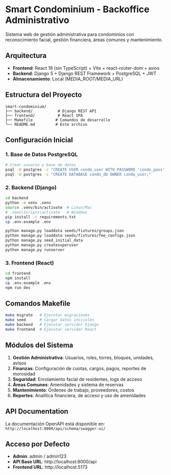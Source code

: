 # Smart Condominium - Backoffice Administrativo

Sistema web de gestión administrativa para condominios con reconocimiento facial, gestión financiera, áreas comunes y mantenimiento.

## Arquitectura

- **Frontend**: React 18 (sin TypeScript) + Vite + react-router-dom + axios
- **Backend**: Django 5 + Django REST Framework + PostgreSQL + JWT
- **Almacenamiento**: Local (MEDIA_ROOT/MEDIA_URL)

## Estructura del Proyecto

```
smart-condominium/
├── backend/           # Django REST API
├── frontend/          # React SPA
├── Makefile          # Comandos de desarrollo
└── README.md         # Este archivo
```

## Configuración Inicial

### 1. Base de Datos PostgreSQL

```bash
# Crear usuario y base de datos
psql -U postgres -c "CREATE USER condo_user WITH PASSWORD 'condo_pass';"
psql -U postgres -c "CREATE DATABASE condo_db OWNER condo_user;"
```

### 2. Backend (Django)

```bash
cd backend
python -m venv .venv
source .venv/bin/activate  # Linux/Mac
# .venv\Scripts\activate   # Windows
pip install -r requirements.txt
cp .env.example .env

python manage.py loaddata seeds/fixtures/groups.json
python manage.py loaddata seeds/fixtures/fee_configs.json
python manage.py seed_initial_data
python manage.py createsuperuser
python manage.py runserver
```

### 3. Frontend (React)

```bash
cd frontend
npm install
cp .env.example .env
npm run dev
```

## Comandos Makefile

```bash
make migrate   # Ejecutar migraciones
make seed      # Cargar datos iniciales
make backend   # Ejecutar servidor Django
make frontend  # Ejecutar servidor React
```

## Módulos del Sistema

1. **Gestión Administrativa**: Usuarios, roles, torres, bloques, unidades, avisos
2. **Finanzas**: Configuración de cuotas, cargos, pagos, reportes de morosidad
3. **Seguridad**: Enrolamiento facial de residentes, logs de acceso
4. **Áreas Comunes**: Amenidades y sistema de reservas
5. **Mantenimiento**: Órdenes de trabajo, proveedores, costos
6. **Reportes**: Analítica financiera, de acceso y uso de amenidades

## API Documentation

La documentación OpenAPI está disponible en: `http://localhost:8000/api/schema/swagger-ui/`

## Acceso por Defecto

- **Admin**: admin / admin123
- **API Base URL**: http://localhost:8000/api
- **Frontend URL**: http://localhost:5173